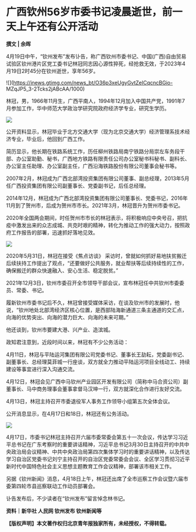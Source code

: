 # 广西钦州56岁市委书记凌晨逝世，前一天上午还有公开活动

**撰文 | 余晖**

4月19日中午，“钦州发布”发布讣告，称广西钦州市委书记、中国(广西)自由贸易试验区钦州港片区党工委书记林冠同志因心源性猝死，经抢救无效，于2023年4月19日2时45分在钦州逝世，享年56岁。

![](https://inews.gtimg.com/news_bt/O36p3xeUgyGvtZeICqcncBGio-
MZqJP5_3-2Tcks2jABcAA/1000)

林冠，男，1966年11月生，广西平南人，1994年12月加入中国共产党，1991年7月参加工作，华中师范大学政治学研究院政府经济学专业，研究生学历。

![](https://inews.gtimg.com/news_bt/OThWPmsITsrefIF-y9d6jZo15rlGCVW0ZuAZIuYxaRJYsAA/1000)

公开资料显示，林冠毕业于北方交通大学（现为北京交通大学）经济管理系技术经济专业，毕业后，他回到广西工作。

简历显示，他长期在铁路系统工作，历任柳州铁路局南宁铁路分局崇左车务段干部、办公室助勤、秘书，广西地方铁路有限责任公司办公室秘书科秘书、副科长、办公室主任助理、办公室副主任，广西沿海铁路股份有限公司董事会秘书等。

2007年2月，林冠成为广西北部湾投资集团有限公司董事、副总经理，2013年5月任广西投资集团有限公司副董事长、党委副书记，后任总经理。

2014年12月，林冠成为广西北部湾投资集团有限公司董事长、党委书记，2016年11月到了贺州市，后成为贺州市市长。2021年3月，林冠晋升为贺州市委书记。

2020年全国两会期间，时任贺州市市长的林冠表示，将积极响应中央号召，把抗疫中激发出来的众志成城、共克时艰的精神，转化为推动工作的强大动力，按照政府工作报告的部署，迅速抓好落地见效。

![](https://inews.gtimg.com/news_bt/OJVIGqdAWYEumYSYB508nOrhOp2Zp_yb0RJFCqL_1QamYAA/1000)

2020年5月31日，林冠在接受《焦点访谈》
采访时，曾就如何抓好易地扶贫搬迁后续扶持工作提出了观点，“还要做好公共服务，就业帮扶等后续持续性的工作，确保搬迁的群众快速融入、安心生活、稳定脱贫。”

2021年12月3日，钦州市委召开全市领导干部会议，宣布林冠任中共钦州市委委员、常委、书记。

履新钦州市委书记后不久，林冠曾接受媒体采访，在谈及钦州市的发展时，他说，“钦州地处北部湾经济区核心位置，是西部陆海新通道三条主通道的交汇点，向海的优势突出、向海的潜力巨大、向海的未来可期。”

他还谈到，钦州市要建大港、兴产业、造滨城。

政知君注意到，近段时间以来，林冠有不少公务活动：

4月11日，林冠与平陆运河集团有限公司党委书记、董事长王劼耘，党委副书记、副董事长、总经理莫菲城一行座谈，双方就全力推动平陆运河项目全线动工、持续建设等事宜进行深入沟通交流。

4月12日，林冠会见广西中马钦州产业园区开发有限公司（简称中马合资公司）副董事长、马中商务理事会董事拿督马汉坤一行，双方就深化合作进行友好交流。

4月13日，林冠主持召开市委退役军人事务工作领导小组第五次全体会议。

公开消息显示，在4月17日和18日，林冠还有公务活动。

![](https://inews.gtimg.com/news_bt/OMRKV24MzIIzwPHR1d8rrcKfzZExS3z6qpLW5hiyE9ky8AA/1000)

4月17日，市委书记林冠主持召开六届市委常委会第五十一次会议，传达学习习近平总书记在广东考察时的重要讲话精神，习近平总书记3月30日主持召开的中共中央政治局会议精神、中共中央政治局第四次集体学习时的重要讲话精神，以及传达学习自治区党委书记刘宁主持召开的自治区党委常委会会议、全区学习贯彻习近平新时代中国特色社会主义思想主题教育工作会议精神，部署该市相关工作。

另据《钦州新闻》消息，4月18日上午，林冠还出席了全市巡察工作会议暨六届市委第四轮市县巡察联动工作动员部署会。

讣告发布后，不少读者在“钦州发布”留言悼念林书记。

**资料｜新华社 人民网 钦州发布 钦州新闻等**

**【版权声明】本文著作权归北京青年报独家所有，未经授权，不得转载。**

